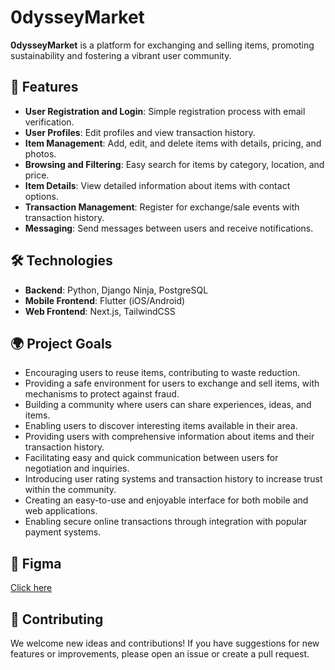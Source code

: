 
# 0dysseyMarket

**0dysseyMarket** is a platform for exchanging and selling items, promoting sustainability and fostering a vibrant user community.

## 🚀 Features

- **User Registration and Login**: Simple registration process with email verification.
- **User Profiles**: Edit profiles and view transaction history.
- **Item Management**: Add, edit, and delete items with details, pricing, and photos.
- **Browsing and Filtering**: Easy search for items by category, location, and price.
- **Item Details**: View detailed information about items with contact options.
- **Transaction Management**: Register for exchange/sale events with transaction history.
- **Messaging**: Send messages between users and receive notifications.

## 🛠 Technologies

- **Backend**: Python, Django Ninja, PostgreSQL
- **Mobile Frontend**: Flutter (iOS/Android)
- **Web Frontend**: Next.js, TailwindCSS

## 🌍 Project Goals
  -  Encouraging users to reuse items, contributing to waste reduction.
  -  Providing a safe environment for users to exchange and sell items, with mechanisms to protect against fraud.
  -  Building a community where users can share experiences, ideas, and items.
  -  Enabling users to discover interesting items available in their area.
  -  Providing users with comprehensive information about items and their transaction history.
  -  Facilitating easy and quick communication between users for negotiation and inquiries.
  -  Introducing user rating systems and transaction history to increase trust within the community.
  -  Creating an easy-to-use and enjoyable interface for both mobile and web applications.
  -  Enabling secure online transactions through integration with popular payment systems.

## 📍 Figma 
[Click here](https://www.figma.com/board/8bMrGg35HSoWzUhoRv9LPu/Untitled?node-id=0-1&t=WRaU256lDLMVqrq8-1])
    
## 🤝 Contributing
We welcome new ideas and contributions! If you have suggestions for new features or improvements, please open an issue or create a pull request.
